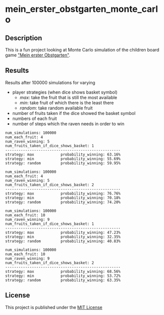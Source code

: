 # mein_erster_obstgarten_monte_carlo

## Description

This is a fun project looking at Monte Carlo simulation of the children board
game ["Mein erster Obstgarten"](https://www.haba-play.com/de_DE/meine-ersten-spiele-erster-obstgarten--003177).

## Results

Results after 100000 simulations for varying 
* player strategies (when dice shows basket symbol)
  * _max_: take the fruit that is still the most available
  * _min_: take fruit of which there is the least there
  * _random_: take random available fruit
* number of fruits taken if the dice showed the basket symbol
* numbers of each fruit
* number of steps which the raven needs in order to win

```commandline
num_simulations: 100000
num_each_fruit: 4
num_raven_winning: 5
num_fruits_taken_if_dice_shows_basket: 1
----------------------------------------------------
strategy: max            probability_winning: 63.16%
strategy: min            probability_winning: 55.69%
strategy: random         probability_winning: 59.95%
```

```commandline
num_simulations: 100000
num_each_fruit: 4
num_raven_winning: 5
num_fruits_taken_if_dice_shows_basket: 2
----------------------------------------------------
strategy: max            probability_winning: 76.76%
strategy: min            probability_winning: 70.18%
strategy: random         probability_winning: 74.20%
```

```commandline
num_simulations: 100000
num_each_fruit: 10
num_raven_winning: 9
num_fruits_taken_if_dice_shows_basket: 1
----------------------------------------------------
strategy: max            probability_winning: 47.23%
strategy: min            probability_winning: 32.35%
strategy: random         probability_winning: 40.83%
```

```commandline
num_simulations: 100000
num_each_fruit: 10
num_raven_winning: 9
num_fruits_taken_if_dice_shows_basket: 2
----------------------------------------------------
strategy: max            probability_winning: 68.56%
strategy: min            probability_winning: 53.72%
strategy: random         probability_winning: 63.35%
```

## License

This project is published under the [MIT License](LICENSE.md)